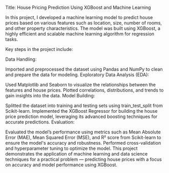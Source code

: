 Title: House Pricing Prediction Using XGBoost and Machine Learning

In this project, I developed a machine learning model to predict house prices based on various features such as location, size, number of rooms, and other property characteristics. The model was built using XGBoost, a highly efficient and scalable machine learning algorithm for regression tasks.

Key steps in the project include:

Data Handling:

Imported and preprocessed the dataset using Pandas and NumPy to clean and prepare the data for modeling.
Exploratory Data Analysis (EDA):

Used Matplotlib and Seaborn to visualize the relationships between the features and house prices.
Plotted correlations, distributions, and trends to gain insights into the data.
Model Building:

Splitted the dataset into training and testing sets using train_test_split from Scikit-learn.
Implemented the XGBoost Regressor for building the house price prediction model, leveraging its advanced boosting techniques for accurate predictions.
Evaluation:

Evaluated the model’s performance using metrics such as Mean Absolute Error (MAE), Mean Squared Error (MSE), and R² score from Scikit-learn to ensure the model's accuracy and robustness.
Performed cross-validation and hyperparameter tuning to optimize the model.
This project demonstrates the application of machine learning and data science techniques for a practical problem — predicting house prices with a focus on accuracy and model performance using XGBoost.
